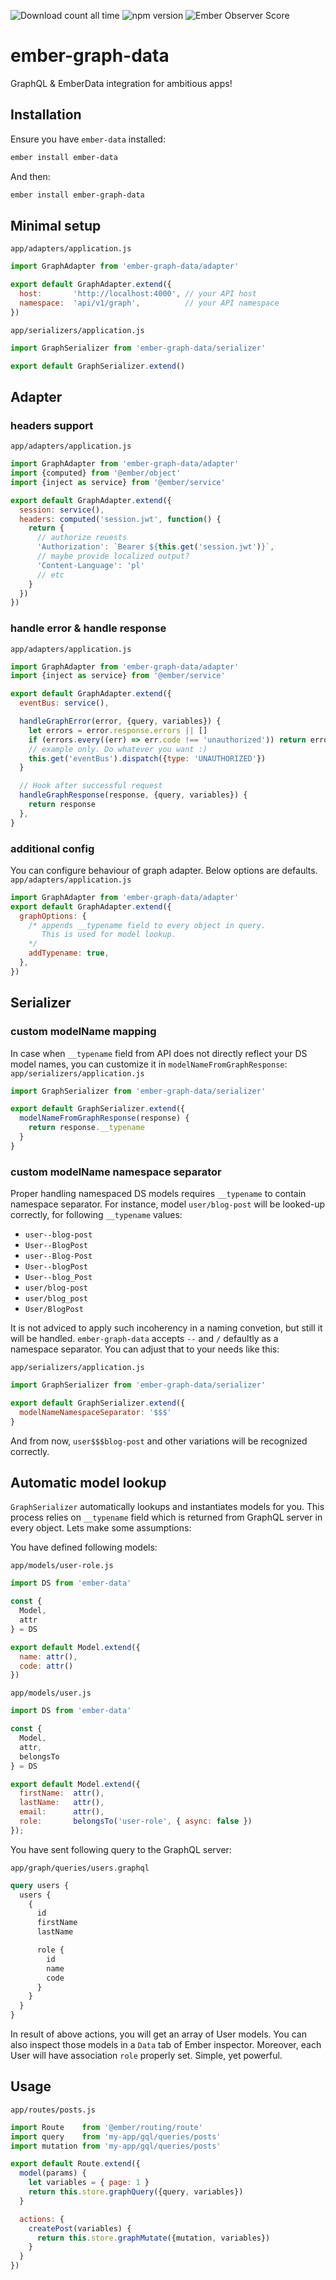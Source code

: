![Download count all time](https://img.shields.io/npm/dt/ember-graph-data.svg) ![npm version](https://img.shields.io/npm/v/ember-graph-data.svg) ![Ember Observer Score](http://emberobserver.com/badges/ember-graph-data.svg)
# ember-graph-data  

GraphQL & EmberData integration for ambitious apps!

## Installation

Ensure you have `ember-data`  installed:

```bash
ember install ember-data
```

And then:
```bash
ember install ember-graph-data
```
## Minimal setup

`app/adapters/application.js`
```js
import GraphAdapter from 'ember-graph-data/adapter'

export default GraphAdapter.extend({
  host:       'http://localhost:4000', // your API host
  namespace:  'api/v1/graph',          // your API namespace
})
```
`app/serializers/application.js`
```js
import GraphSerializer from 'ember-graph-data/serializer'

export default GraphSerializer.extend()
```

## Adapter
### headers support
`app/adapters/application.js`
```js
import GraphAdapter from 'ember-graph-data/adapter'
import {computed} from '@ember/object'
import {inject as service} from '@ember/service'

export default GraphAdapter.extend({
  session: service(),
  headers: computed('session.jwt', function() {
    return {
      // authorize reuests
      'Authorization': `Bearer ${this.get('session.jwt')}`,
      // maybe provide localized output?
      'Content-Language': 'pl'
      // etc
    }
  })
})
```

### handle error & handle response
`app/adapters/application.js`
```js
import GraphAdapter from 'ember-graph-data/adapter'
import {inject as service} from '@ember/service'

export default GraphAdapter.extend({
  eventBus: service(),

  handleGraphError(error, {query, variables}) {
    let errors = error.response.errors || []
    if (errors.every((err) => err.code !== 'unauthorized')) return error
    // example only. Do whatever you want :)
    this.get('eventBus').dispatch({type: 'UNAUTHORIZED'})
  }

  // Hook after successful request
  handleGraphResponse(response, {query, variables}) {
    return response
  },
}
```

### additional config
You can configure behaviour of graph adapter. Below options are defaults.
`app/adapters/application.js`
```js
import GraphAdapter from 'ember-graph-data/adapter'
export default GraphAdapter.extend({
  graphOptions: {
    /* appends __typename field to every object in query.
       This is used for model lookup.
    */
    addTypename: true,
  },
})
```
## Serializer
### custom modelName mapping
In case when `__typename` field from API does not directly reflect your DS model names, you can customize it in `modelNameFromGraphResponse`:
`app/serializers/application.js`
```js
import GraphSerializer from 'ember-graph-data/serializer'

export default GraphSerializer.extend({
  modelNameFromGraphResponse(response) {
    return response.__typename
  }
}
```

### custom modelName namespace separator
Proper handling namespaced DS models requires `__typename` to contain namespace separator. For instance, model `user/blog-post` will be looked-up correctly, for following `__typename` values:

* `user--blog-post`
* `User--BlogPost`
* `user--Blog-Post`
* `User--blogPost`
* `User--blog_Post`
* `user/blog-post`
* `user/blog_post`
* `User/BlogPost`

It is not adviced to apply such incoherency in a naming convetion, but still it will be handled. `ember-graph-data` accepts `--` and `/` defaultly as a namespace separator. You can adjust that to your needs like this:

`app/serializers/application.js`
```js
import GraphSerializer from 'ember-graph-data/serializer'

export default GraphSerializer.extend({
  modelNameNamespaceSeparator: '$$$'
}
```

And from now, `user$$$blog-post` and other variations will be recognized correctly.

## Automatic model lookup

`GraphSerializer` automatically lookups and instantiates models for you. This process relies on `__typename` field which is returned from GraphQL server in every object. Lets make some assumptions:

You have defined following models:

`app/models/user-role.js`
```js
import DS from 'ember-data'

const {
  Model,
  attr
} = DS

export default Model.extend({
  name: attr(),
  code: attr()
})
```

`app/models/user.js`
```js
import DS from 'ember-data'

const {
  Model,
  attr,
  belongsTo
} = DS

export default Model.extend({
  firstName:  attr(),
  lastName:   attr(),
  email:      attr(),
  role:       belongsTo('user-role', { async: false })
});
```

You have sent following query to the GraphQL server:

`app/graph/queries/users.graphql`
```graphql
query users {
  users {
    {
      id
      firstName
      lastName

      role {
        id
        name
        code
      }
    }
  }
}
```

In result of above actions, you will get an array of User models. You can also inspect those models in a `Data` tab of Ember inspector. Moreover, each User will have association `role` properly set. Simple, yet powerful.


## Usage

`app/routes/posts.js`
```js
import Route    from '@ember/routing/route'
import query    from 'my-app/gql/queries/posts'
import mutation from 'my-app/gql/queries/posts'

export default Route.extend({
  model(params) {
    let variables = { page: 1 }
    return this.store.graphQuery({query, variables})
  }

  actions: {
    createPost(variables) {
      return this.store.graphMutate({mutation, variables})
    }
  }
})
```
